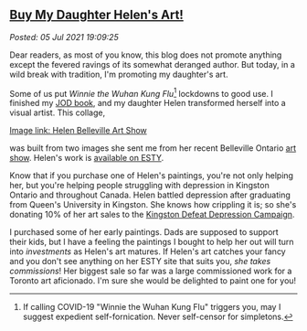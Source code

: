 
[Buy My Daughter Helen's Art!](http://analyzethedatanotthedrivel.org/2021/07/05/buy-my-daughter-helens-art/) 
------------------------------------------------------------------------------------------------------------

*Posted: 05 Jul 2021 19:09:25*

Dear readers, as most of you know, this blog does not promote anything
except the fevered ravings of its somewhat deranged author. But today,
in a wild break with tradition, I'm promoting my daughter's art.

Some of us put *Winnie the Wuhan Kung Flu*[^7147x1] lockdowns to good use. I
finished my [JOD book](https://www.amazon.com/dp/B08M2KBMND), and my
daughter Helen transformed herself into a visual artist. This collage,

[Image link: Helen Belleville Art Show](https://photos.smugmug.com/Themes/Diaries/Cell-Phoning-It-In/i-nTRFW2s/0/d128dd89/L/helen%20belleville%20art%20show-L.jpg)

 was built from two images she sent me
from her recent Belleville Ontario [art show](https://bazaarmarket.ca/).
Helen's work is [available on
ESTY](https://www.etsy.com/shop/HBBArtByHelen?ref=profile_header).

Know that if you purchase one of Helen's paintings, you're not only
helping her, but you're helping people struggling with depression in
Kingston Ontario and throughout Canada. Helen battled depression after
graduating from Queen's University in Kingston. She knows how crippling
it is; so she's donating 10% of her art sales to the [Kingston Defeat
Depression Campaign](https://www.defeatdepression.ca/).

I purchased some of her early paintings. Dads are supposed to support
their kids, but I have a feeling the paintings I bought to help her out
will turn into *investments* as Helen's art matures. If Helen's art
catches your fancy and you don't see anything on her ESTY site that
suits you, *she takes commissions*! Her biggest sale so far was a large
commissioned work for a Toronto art aficionado. I'm sure she would be
delighted to paint one for you!

[^7147x1]: If calling COVID-19 "Winnie the Wuhan Kung Flu" triggers you, may
    I suggest expedient self-fornication. Never self-censor for
    simpletons.
